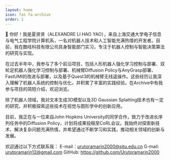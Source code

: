 ```yaml
---
layout: home
icon: fas fa-archive
order: 1
---
```

👋 你好！我是夏贤贤（ALEXANDRE LI HAO YAO），来自上海交通大学电子信息与电气工程学院计算机系，一名对机器人技术和人工智能充满热情的开发者。目前，我在酷哇科技有限公司具身智能部门实习，专注于机器人控制与智能决策算法的研究与实现。

在过去半年中，我参与了多个前沿项目，包括人形机器人强化学习控制与部署、双轮足机器人强化学习控制与部署、机械臂Diffusion Policy与AnyGrasp部署、FastUMI的改进与部署，以及基于Quest3的机械臂无线遥操作。这些经历让我深入理解了机器人系统的控制与优化，并积累了丰富的实践经验。在Archive中有我参与项目的简短介绍，欢迎浏览。

除了机器人领域，我对文本生成3D模型以及3D Gaussian Splatting技术也有一定的研究，并积极探索这些技术在视觉与图形学中的创新应用。

目前，我正在与一位来自John Hopkins University的同学合作，致力于改进长序列任务中的Diffusion Policy，计划将成果投稿至CoRL会议。我始终对探索新技术、解决复杂问题充满热情，并希望通过不断学习和实践，推动相关领域的创新与发展。

欢迎通过以下方式联系我：
E-mail：urutoramarin2000@sjtu.edu.cn
G-mail: urutoramarin12@gmail.com
GitHub: https://github.com/Urutoramarin2000